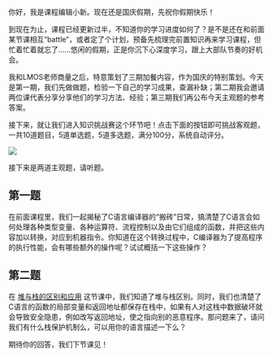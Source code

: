你好，我是课程编辑小新。现在还是国庆假期，先祝你假期快乐！

到现在为止，课程已经更新过半，不知道你的学习进度如何了？是不是还在和前面某节课相互“battle”，或者定了个计划，预备先梳理完前置知识再来学习课程，但忙着忙着就忘了……悠闲的假期，正是你沉下心深度学习，跟上大部队节奏的好机会。

我和LMOS老师商量之后，特意策划了三期加餐内容，作为国庆的特别策划。今天是第一期，我们先做做题，检验一下自己的学习成果，查漏补缺；第二期我会邀请两位课代表分享分享他们的学习方法、经验；第三期我们再公布今天主观题的参考答案。

接下来，就让我们进入知识挑战赛这个环节吧！点击下面的按钮即可挑战客观题，一共10道题目，5道单选题，5道多选题，满分100分，系统自动评分。

[![](https://static001.geekbang.org/resource/image/28/a4/28d1be62669b4f3cc01c36466bf811a4.png?wh=1142*201)](http://time.geekbang.org/quiz/intro?act_id=4943&exam_id=11172)

接下来是两道主观题，请听题。

## 第一题

在前面课程里，我们一起揭秘了C语言编译器的“搬砖”日常，搞清楚了C语言会如何处理各种类型变量、各种运算符、流程控制以及由它们组成的函数，并把这些内容加以转换，对应到机器指令。你知道在这个转换过程中，C编译器为了提高程序的执行性能，会有哪些额外的操作呢？试试概括一下这些操作？

## 第二题

在 [堆与栈的区别和应用](https://time.geekbang.org/column/article/572830) 这节课中，我们知道了堆与栈区别。同时，我们也清楚了C语言的函数的局部变量和返回地址都保存在栈中，如果有人对这栈中数据破坏就会导致安全隐患，例如改写返回地址，使之指向别的恶意程序。那问题来了，请问我们有什么栈保护机制么，可以用你的语言描述一下么？

期待你的回答，我们下节课见！